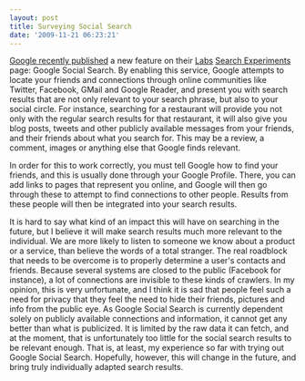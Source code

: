 ```yaml
---
layout: post
title: Surveying Social Search
date: '2009-11-21 06:23:21'
---
```


[Google recently published](http://googleblog.blogspot.com/2009/10/introducing-google-social-search-i.html) a new feature on their [Labs](http://www.googlelabs.com/) [Search Experiments](http://www.google.com/experimental/) page: Google Social Search. By enabling this service, Google attempts to locate your friends and connections through online communities like Twitter, Facebook, GMail and Google Reader, and present you with search results that are not only relevant to your search phrase, but also to your social circle. For instance, searching for a restaurant will provide you not only with the regular search results for that restaurant, it will also give you blog posts, tweets and other publicly available messages from your friends, and their friends about what you search for. This may be a review, a comment, images or anything else that Google finds relevant.

In order for this to work correctly, you must tell Google how to find your friends, and this is usually done through your Google Profile. There, you can add links to pages that represent you online, and Google will then go through these to attempt to find connections to other people. Results from these people will then be integrated into your search results.

It is hard to say what kind of an impact this will have on searching in the future, but I believe it will make search results much more relevant to the individual. We are more likely to listen to someone we know about a product or a service, than believe the words of a total stranger. The real roadblock that needs to be overcome is to properly determine a user's contacts and friends. Because several systems are closed to the public (Facebook for instance), a lot of connections are invisible to these kinds of crawlers. In my opinion, this is very unfortunate, and I think it is sad that people feel such a need for privacy that they feel the need to hide their friends, pictures and info from the public eye. As Google Social Search is currently dependent solely on publicly available connections and information, it cannot get any better than what is publicized. It is limited by the raw data it can fetch, and at the moment, that is unfortunately too little for the social search results to be relevant enough. That is, at least, my experience so far with trying out Google Social Search. Hopefully, however, this will change in the future, and bring truly individually adapted search results.